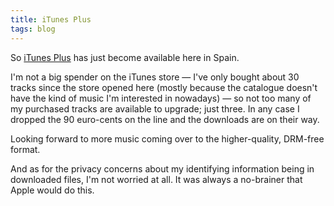 ```yaml
---
title: iTunes Plus
tags: blog
---
```


So [iTunes Plus](http://www.apple.com/pr/library/2007/05/30itunesplus.html) has just become available here in Spain.

I'm not a big spender on the iTunes store — I've only bought about 30 tracks since the store opened here (mostly because the catalogue doesn't have the kind of music I'm interested in nowadays) — so not too many of my purchased tracks are available to upgrade; just three. In any case I dropped the 90 euro-cents on the line and the downloads are on their way.

Looking forward to more music coming over to the higher-quality, DRM-free format.

And as for the privacy concerns about my identifying information being in downloaded files, I'm not worried at all. It was always a no-brainer that Apple would do this.
